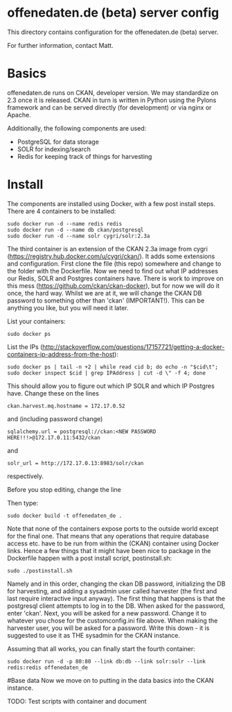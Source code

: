 offenedaten.de (beta) server config
====================================

This directory contains configuration for
the offenedaten.de (beta) server.

For further information, contact
Matt.

# Basics
offenedaten.de runs on CKAN, developer version. We may standardize on 2.3 once it is released. CKAN in turn is written in Python using the Pylons framework and can be served directly (for development) or via nginx or Apache.

Additionally, the following components are used:

* PostgreSQL for data storage
* SOLR for indexing/search
* Redis for keeping track of things for harvesting

# Install
The components are installed using Docker, with a few post install steps. There are 4 containers to be installed:

    sudo docker run -d --name redis redis
    sudo docker run -d --name db ckan/postgresql
    sudo docker run -d --name solr cygri/solr:2.3a

The third container is an extension of the CKAN 2.3a image from cygri (https://registry.hub.docker.com/u/cygri/ckan/). It adds some extensions and configuration. First clone the file (this repo) somewhere and change to the folder with the Dockerfile. Now we need to find out what IP addresses our Redis, SOLR and Postgres containers have. There is work to improve on this mess (https://github.com/ckan/ckan-docker), but for now we will do it once, the hard way. Whilst we are at it, we will change the CKAN DB password to something other than 'ckan' (IMPORTANT!). This can be anything you like, but you will need it later.

List your containers:
    
    sudo docker ps
    
List the IPs (http://stackoverflow.com/questions/17157721/getting-a-docker-containers-ip-address-from-the-host):

    sudo docker ps | tail -n +2 | while read cid b; do echo -n "$cid\t"; sudo docker inspect $cid | grep IPAddress | cut -d \" -f 4; done

This should allow you to figure out which IP SOLR and which IP Postgres have. Change these on the lines

    ckan.harvest.mq.hostname = 172.17.0.52
    
and (including password change)

    sqlalchemy.url = postgresql://ckan:<NEW PASSWORD HERE!!!>@172.17.0.11:5432/ckan
    
and

    solr_url = http://172.17.0.13:8983/solr/ckan
    
respectively.

Before you stop editing, change the line

Then type:

    sudo docker build -t offenedaten_de . 
    
Note that none of the containers expose ports to the outside world except for the final one. That means that any operations that require database access etc. have to be run from within the (CKAN) container using Docker links. Hence a few things that it might have been nice to package in the Dockerfile happen with a post install script, postinstall.sh:

    sudo ./postinstall.sh
    
Namely and in this order, changing the ckan DB password, initializing the DB for harvesting, and adding a sysadmin user called harvester (the first and last require interactive input anyway). The first thing that happens is that the postgresql client attempts to log in to the DB. When asked for the password, enter 'ckan'. Next, you will be asked for a new password. Change it to whatever you chose for the customconfig.ini file above. When making the harvester user, you will be asked for a password. Write this down - it is suggested to use it as THE sysadmin for the CKAN instance.
    
Assuming that all works, you can finally start the fourth container:

    sudo docker run -d -p 80:80 --link db:db --link solr:solr --link redis:redis offenedaten_de

#Base data
Now we move on to putting in the data basics into the CKAN instance.

TODO: Test scripts with container and document





